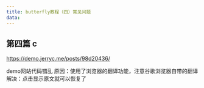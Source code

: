 ```yaml
---
title: butterfly教程（四）常见问题
data: 
---
```


## 第四篇 c

https://demo.jerryc.me/posts/98d20436/


demo网站代码错乱
原因：使用了浏览器的翻译功能，注意谷歌浏览器自带的翻译
解决：点击显示原文就可以恢复了